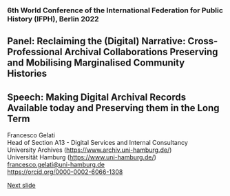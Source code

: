 ### 6th World Conference of the International Federation for Public History (IFPH), Berlin 2022
## Panel: Reclaiming the (Digital) Narrative: Cross-Professional Archival Collaborations Preserving and Mobilising Marginalised Community Histories 
## Speech: Making Digital Archival Records Available today and Preserving them in the Long Term 

Francesco Gelati  
Head of Section A13 - Digital Services and Internal Consultancy  
University Archives (https://www.archiv.uni-hamburg.de/)  
Universität Hamburg (https://www.uni-hamburg.de/)  
francesco.gelati@uni-hamburg.de  
https://orcid.org/0000-0002-6066-1308  

[Next slide](02.md)
